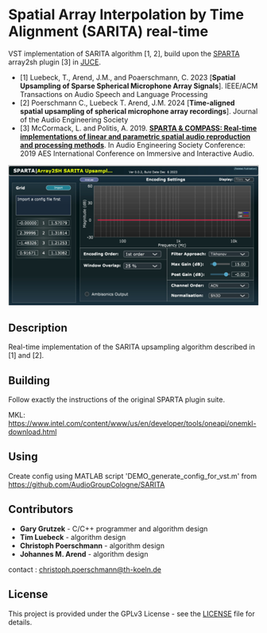 # Spatial Array Interpolation by Time Alignment (SARITA) real-time
VST implementation of SARITA algorithm [1, 2], build upon the [SPARTA](https://github.com/leomccormack/SPARTA) array2sh plugin [3] in [JUCE](https://github.com/WeAreROLI/JUCE/).

* [1] Luebeck, T., Arend, J.M., and Poaerschmann, C. 2023 [**Spatial Upsampling of Sparse Spherical Microphone Array Signals**]. IEEE/ACM   Transactions on Audio Speech and Language Processing
* [2] Poerschmann C., Luebeck T. Arend, J.M. 2024 [**Time-aligned spatial upsampling of spherical microphone array recordings**]. Journal of the Audio Engineering Society
* [3] McCormack, L. and Politis, A. 2019. [**SPARTA & COMPASS: Real-time implementations of linear and parametric spatial audio reproduction and processing methods**](docs/McCormackPolitis2019SpartaCompass.pdf). In Audio Engineering Society Conference: 2019 AES International Conference on Immersive and Interactive Audio.

![](sarita_screenshot.jpg)

## Description
Real-time implementation of the SARITA upsampling algorithm described in [1] and [2].

## Building 

Follow exactly the instructions of the original SPARTA plugin suite.

MKL: https://www.intel.com/content/www/us/en/developer/tools/oneapi/onemkl-download.html

## Using
Create config using MATLAB script 'DEMO_generate_config_for_vst.m' from https://github.com/AudioGroupCologne/SARITA
## Contributors 

* **Gary Grutzek** - C/C++ programmer and algorithm design
* **Tim Luebeck** - algorithm design
* **Christoph Poerschmann** -  algorithm design
* **Johannes M. Arend** - algorithm design

contact : christoph.poerschmann@th-koeln.de

## License

This project is provided under the GPLv3 License - see the [LICENSE](LICENSE) file for details. 
